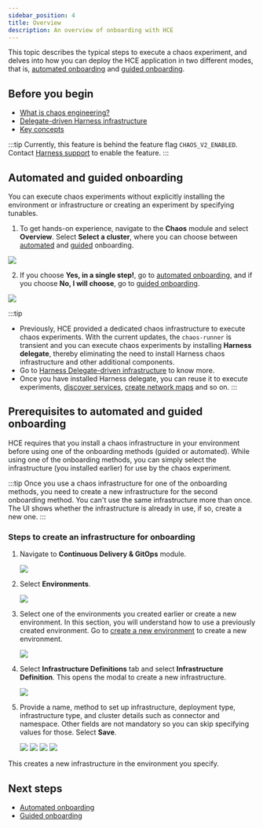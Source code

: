 ```yaml
---
sidebar_position: 4
title: Overview
description: An overview of onboarding with HCE
---
```


This topic describes the typical steps to execute a chaos experiment, and delves into how you can deploy the HCE application in two different modes, that is, [automated onboarding](/docs/chaos-engineering/onboarding/single-click-onboarding) and [guided onboarding](/docs/chaos-engineering/onboarding/guided-onboarding).

## Before you begin

* [What is chaos engineering?](/docs/chaos-engineering/get-started/overview)
* [Delegate-driven Harness infrastructure](/docs/chaos-engineering/onboarding/harness-infra/harness-infra.md)
* [Key concepts](/docs/chaos-engineering/architecture-and-security/architecture/components)

:::tip
Currently, this feature is behind the feature flag `CHAOS_V2_ENABLED`. Contact [Harness support](mailto:support@harness.io) to enable the feature.
:::

## Automated and guided onboarding

You can execute chaos experiments without explicitly installing the environment or infrastructure or creating an experiment by specifying tunables.

1. To get hands-on experience, navigate to the **Chaos** module and select **Overview**. Select **Select a cluster**, where you can choose between [automated](/docs/chaos-engineering/onboarding/single-click-onboarding.md) and [guided](/docs/chaos-engineering/onboarding/guided-onboarding.md) onboarding.

![](./static/onboard/onboard-1.png)

2. If you choose **Yes, in a single step!**, go to [automated onboarding](/docs/chaos-engineering/onboarding/single-click-onboarding.md), and if you choose **No, I will choose**, go to [guided onboarding](/docs/chaos-engineering/onboarding/guided-onboarding.md).

![](./static/onboard/onboard-2.png)

:::tip
- Previously, HCE provided a dedicated chaos infrastructure to execute chaos experiments. With the current updates, the `chaos-runner` is transient and you can execute chaos experiments by installing **Harness delegate**, thereby eliminating the need to install Harness chaos infrastructure and other additional components.
- Go to [Harness Delegate-driven infrastructure](/docs/chaos-engineering/onboarding/harness-infra/harness-infra.md) to know more.
- Once you have installed Harness delegate, you can reuse it to execute experiments, [discover services](/docs/chaos-engineering/features/service-discovery/intro-service-discovery), [create network maps](/docs/chaos-engineering/features/network-maps/intro-network-map) and so on.
:::

## Prerequisites to automated and guided onboarding

HCE requires that you install a chaos infrastructure in your environment before using one of the onboarding methods (guided or automated). While using one of the onboarding methods, you can simply select the infrastructure (you installed earlier) for use by the chaos experiment.

:::tip
Once you use a chaos infrastructure for one of the onboarding methods, you need to create a new infrastructure for the second onboarding method. You can't use the same infrastructure more than once. The UI shows whether the infrastructure is already in use, if so, create a new one.
:::

### Steps to create an infrastructure for onboarding

1. Navigate to **Continuous Delivery & GitOps** module.

    ![](./static/guided/nav-cd-1.png)

2. Select **Environments**.

    ![](./static/guided/env-2.png)

3. Select one of the environments you created earlier or create a new environment. In this section, you will understand how to use a previously created environment. Go to [create a new environment](/docs/chaos-engineering/get-started/tutorials/first-chaos-engineering#step-2-create-an-environment) to create a new environment.

    ![](./static/guided/select-env-3.png)

4. Select **Infrastructure Definitions** tab and select **Infrastructure Definition**. This opens the modal to create a new infrastructure.

    ![](./static/guided/infra-def-4.png)

5. Provide a name, method to set up infrastructure, deployment type, infrastructure type, and cluster details such as connector and namespace. Other fields are not mandatory so you can skip specifying values for those. Select **Save**.

    ![](./static/guided/id-5.png)
    ![](./static/guided/id-6.png)
    ![](./static/guided/connector.png)
    ![](./static/guided/id-7.png)

This creates a new infrastructure in the environment you specify.

## Next steps

* [Automated onboarding](/docs/chaos-engineering/onboarding/single-click-onboarding)
* [Guided onboarding](/docs/chaos-engineering/onboarding/guided-onboarding)
